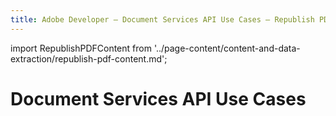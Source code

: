 ```yaml
---
title: Adobe Developer — Document Services API Use Cases — Republish PDF Content
---
```


import RepublishPDFContent from '../page-content/content-and-data-extraction/republish-pdf-content.md';


<Hero slots="heading" variant="fullwidth" theme="dark"  customLayout className="herobgImage"/>

# Document Services API Use Cases


<MenuWrapperComponent  slots="content"  repeat="1" theme="lightest"/>

<RepublishPDFContent />
